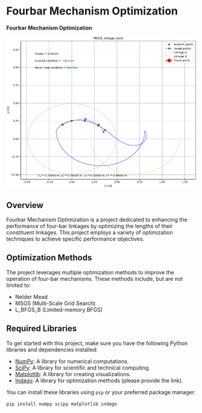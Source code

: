 # Fourbar Mechanism Optimization

**Fourbar Mechanism Optimization**

![Fourbar Mechanism](MSGS_indago_best.png)

## Overview

Fourbar Mechanism Optimization is a project dedicated to enhancing the performance of four-bar linkages by optimizing the lengths of their constituent linkages. This project employs a variety of optimization techniques to achieve specific performance objectives.

## Optimization Methods

The project leverages multiple optimization methods to improve the operation of four-bar mechanisms. These methods include, but are not limited to:

- Nelder Mead
- MSGS (Multi-Scale Grid Search)
- L_BFGS_B (Limited-memory BFGS)


## Required Libraries

To get started with this project, make sure you have the following Python libraries and dependencies installed:

- [NumPy](https://numpy.org/): A library for numerical computations.
- [SciPy](https://www.scipy.org/): A library for scientific and technical computing.
- [Matplotlib](https://matplotlib.org/): A library for creating visualizations.
- [Indago](https://pypi.org/project/Indago/): A library for optimization methods (please provide the link).

You can install these libraries using `pip` or your preferred package manager:

```bash
pip install numpy scipy matplotlib indago
